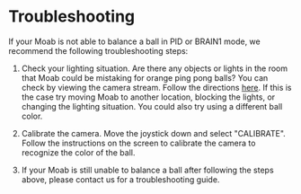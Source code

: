 # Troubleshooting

If your Moab is not able to balance a ball in PID or BRAIN1 mode, we recommend the following troubleshooting steps:

1. Check your lighting situation. Are there any objects or lights in
       the room that Moab could be mistaking for orange ping pong balls? You can check by viewing the camera stream. Follow the directions [here](https://github.com/microsoft/moabian/blob/docs-update/docs/view-camera-stream.md). If this is the case try moving Moab to another location, blocking the lights, or changing the lighting situation. You could also try using a different ball color.

2. Calibrate the camera. Move the joystick down and select
       "CALIBRATE". Follow the instructions on the screen to calibrate
       the camera to recognize the color of the ball.  

3. If your Moab is still unable to balance a ball after following
       the steps above, please contact us for a troubleshooting guide.
